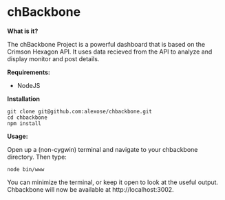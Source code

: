 chBackbone
===================

**What is it?**

The chBackbone Project is a powerful dashboard that is based on the Crimson Hexagon API.  It uses data recieved from the API to analyze and display monitor and post details.  

**Requirements:**

  - NodeJS

**Installation**


    git clone git@github.com:alexose/chbackbone.git
    cd chbackbone
    npm install

**Usage:**

Open up a (non-cygwin) terminal and navigate to your chbackbone directory.  Then type:

    node bin/www

You can minimize the terminal, or keep it open to look at the useful output.  Chbackbone will now be available at http://localhost:3002.

